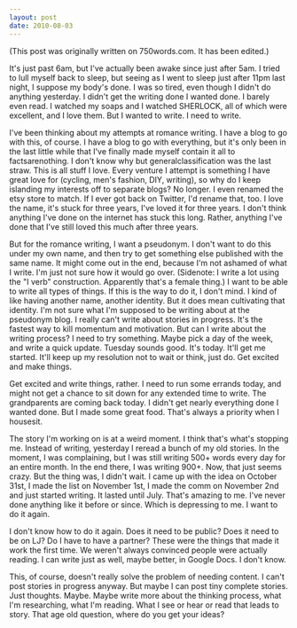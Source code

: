 ```yaml
---
layout: post
date: 2010-08-03
--- 
```


(This post was originally written on 750words.com. It has been edited.)

It's just past 6am, but I've actually been awake since just after 5am. I tried to lull myself back to sleep, but seeing as I went to sleep just after 11pm last night, I suppose my body's done. I was so tired, even though I didn't do anything yesterday. I didn't get the writing done I wanted done. I barely even read. I watched my soaps and I watched SHERLOCK, all of which were excellent, and I love them. But I wanted to write. I need to write.

I've been thinking about my attempts at romance writing. I have a blog to go with this, of course. I have a blog to go with everything, but it's only been in the last little while that I've finally made myself contain it all to factsarenothing. I don't know why but generalclassification was the last straw. This is all stuff I love. Every venture I attempt is something I have great love for (cycling, men's fashion, DIY, writing), so why do I keep islanding my interests off to separate blogs? No longer. I even renamed the etsy store to match. If I ever got back on Twitter, I'd rename that, too. I love the name, it's stuck for three years, I've loved it for three years. I don't think anything I've done on the internet has stuck this long. Rather, anything I've done that I've still loved this much after three years.

But for the romance writing, I want a pseudonym. I don't want to do this under my own name, and then try to get something else published with the same name. It might come out in the end, because I'm not ashamed of what I write. I'm just not sure how it would go over. (Sidenote: I write a lot using the "I verb" construction. Apparently that's a female thing.) I want to be able to write all types of things. If this is the way to do it, I don't mind. I kind of like having another name, another identity. But it does mean cultivating that identity. I'm not sure what I'm supposed to be writing about at the pseudonym blog. I really can't write about stories in progress. It's the fastest way to kill momentum and motivation. But can I write about the writing process? I need to try something. Maybe pick a day of the week, and write a quick update. Tuesday sounds good. It's today. It'll get me started. It'll keep up my resolution not to wait or think, just do. Get excited and make things. 

Get excited and write things, rather. I need to run some errands today, and might not get a chance to sit down for any extended time to write. The grandparents are coming back today. I didn't get nearly everything done I wanted done. But I made some great food. That's always a priority when I housesit.

The story I'm working on is at a weird moment. I think that's what's stopping me. Instead of writing, yesterday I reread a bunch of my old stories. In the moment, I was complaining, but I was still writing 500+ words every day for an entire month. In the end there, I was writing 900+. Now, that just seems crazy. But the thing was, I didn't wait. I came up with the idea on October 31st, I made the list on November 1st, I made the comm on November 2nd and just started writing. It lasted until July. That's amazing to me. I've never done anything like it before or since. Which is depressing to me. I want to do it again.

I don't know how to do it again. Does it need to be public? Does it need to be on LJ? Do I have to have a partner? These were the things that made it work the first time. We weren't always convinced people were actually reading. I can write just as well, maybe better, in Google Docs. I don't know.

This, of course, doesn't really solve the problem of needing content. I can't post stories in progress anyway. But maybe I can post tiny complete stories. Just thoughts. Maybe. Maybe write more about the thinking process, what I'm researching, what I'm reading. What I see or hear or read that leads to story. That age old question, where do you get your ideas?
